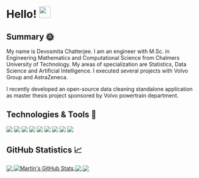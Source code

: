 # Hello! <img src="https://raw.githubusercontent.com/MartinHeinz/MartinHeinz/master/wave.gif" width="30px">

## Summary :sun_with_face:
My name is Devosmita Chatterjee. I am an engineer with M.Sc. in Engineering Mathematics and Computational Science from Chalmers University of Technology. My areas of specialization are Statistics, Data Science and Artificial Intelligence. I executed several projects with Volvo Group and AstraZeneca.

I recently developed an open-source data cleaning standalone application as master thesis project sponsored by Volvo powertrain department.

## Technologies & Tools :wrench:
![](https://img.shields.io/badge/Code-Python-informational?style=flat&logo=python&logoColor=white&color=2bbc8a)
![](https://img.shields.io/badge/Code-R-informational?style=flat&logo=python&logoColor=white&color=2bbc8a)
![](https://img.shields.io/badge/Code-MATLAB-informational?style=flat&logo=python&logoColor=white&color=2bbc8a)
![](https://img.shields.io/badge/Code-LaTeX-informational?style=flat&logo=python&logoColor=white&color=2bbc8a)
![](https://img.shields.io/badge/Code-Mathematica-informational?style=flat&logo=python&logoColor=white&color=2bbc8a)
![](https://img.shields.io/badge/Shell-Bash-informational?style=flat&logo=gnu-bash&logoColor=white&color=2bbc8a)
![](https://img.shields.io/badge/Tools-SQL-informational?style=flat&logo=postgresql&logoColor=white&color=2bbc8a)
![](https://img.shields.io/badge/Code-C-informational?style=flat&logo=python&logoColor=white&color=2bbc8a)
![](https://img.shields.io/badge/Code-C++-informational?style=flat&logo=python&logoColor=white&color=2bbc8a)

## GitHub Statistics :chart_with_upwards_trend:

<a href="https://github.com/devosmitachatterjee2018/devosmitachatterjee2018">
  <img align="center" src="https://github-readme-stats.vercel.app/api/top-langs/?username=devosmitachatterjee2018&hide=java,html,tex&title_color=ffffff&text_color=c9cacc&icon_color=2bbc8a&bg_color=1d1f21&langs_count=3" />
</a>
<a href="https://github.com/devosmitachatterjee2018/devosmitachatterjee2018">
  <img align="center" src="https://github-readme-stats.vercel.app/api?username=devosmitachatterjee2018&show_icons=true&line_height=27&count_private=true&title_color=ffffff&text_color=c9cacc&icon_color=2bbc8a&bg_color=1d1f21" alt="Martin's GitHub Stats" />
</a>

<a href="https://github.com/devosmitachatterjee2018/python-project-blueprint">
  <img align="center" src="https://github-readme-stats.vercel.app/api/pin/?username=devosmitachatterjee2018&repo=python-project-blueprint&title_color=ffffff&text_color=c9cacc&icon_color=2bbc8a&bg_color=1d1f21" />
</a>     

<a href="https://github.com/devosmitachatterjee2018/go-project-blueprint">
  <img align="center" src="https://github-readme-stats.vercel.app/api/pin/?username=devosmitachatterjee2018&repo=go-project-blueprint&title_color=ffffff&text_color=c9cacc&icon_color=2bbc8a&bg_color=1d1f21" />
</a>    
